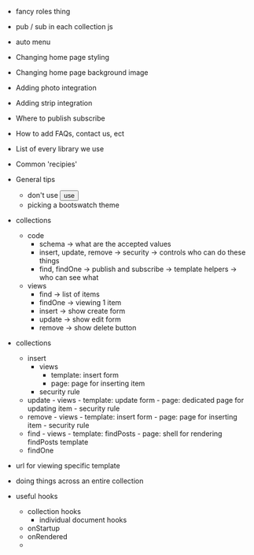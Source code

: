 - fancy roles thing
- pub / sub in each collection js
- auto menu

- Changing home page styling
- Changing home page background image
- Adding photo integration
- Adding strip integration
- Where to publish subscribe
- How to add FAQs, contact us, ect

- List of every library we use

- Common 'recipies'

- General tips
    - don't use <button> use <a>
    - picking a bootswatch theme

- collections
    - code
        - schema -> what are the accepted values
        - insert, update, remove -> security -> controls who can do these things
        - find, findOne -> publish and subscribe -> template helpers -> who can see what
    - views
        - find -> list of items
        - findOne -> viewing 1 item
        - insert -> show create form
        - update -> show edit form
        - remove -> show delete button

- collections
    - insert
        - views
            - template: insert form
            - page: page for inserting item
        - security rule
    - update
           - views
               - template: update form
               - page: dedicated page for updating item
           - security rule
    - remove
           - views
               - template: insert form
               - page: page for inserting item
           - security rule
    - find
            - views
                - template: findPosts
                - page: shell for rendering findPosts template
    - findOne

- url for viewing specific template
- doing things across an entire collection

- useful hooks
    - collection hooks
        - individual document hooks
    - onStartup
    - onRendered
    -
